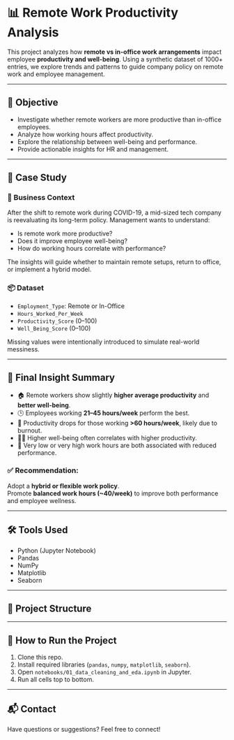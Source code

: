 # 📊 Remote Work Productivity Analysis

This project analyzes how **remote vs in-office work arrangements** impact employee **productivity and well-being**. Using a synthetic dataset of 1000+ entries, we explore trends and patterns to guide company policy on remote work and employee management.

---

## 🎯 Objective

- Investigate whether remote workers are more productive than in-office employees.
- Analyze how working hours affect productivity.
- Explore the relationship between well-being and performance.
- Provide actionable insights for HR and management.

---

## 🧠 Case Study

### 🏢 Business Context
After the shift to remote work during COVID-19, a mid-sized tech company is reevaluating its long-term policy. Management wants to understand:
- Is remote work more productive?
- Does it improve employee well-being?
- How do working hours correlate with performance?

The insights will guide whether to maintain remote setups, return to office, or implement a hybrid model.

### 📦 Dataset
- `Employment_Type`: Remote or In-Office
- `Hours_Worked_Per_Week`
- `Productivity_Score` (0–100)
- `Well_Being_Score` (0–100)

Missing values were intentionally introduced to simulate real-world messiness.

---

## 📌 Final Insight Summary

- 🏠 Remote workers show slightly **higher average productivity** and **better well-being**.
- 🕒 Employees working **21–45 hours/week** perform the best.
- 🔻 Productivity drops for those working **>60 hours/week**, likely due to burnout.
- 🧘‍♂️ Higher well-being often correlates with higher productivity.
- 🚨 Very low or very high work hours are both associated with reduced performance.

### ✅ Recommendation:
Adopt a **hybrid or flexible work policy**.  
Promote **balanced work hours (~40/week)** to improve both performance and employee wellness.

---

## 🛠️ Tools Used

- Python (Jupyter Notebook)
- Pandas
- NumPy
- Matplotlib
- Seaborn

---

## 📂 Project Structure


---

## 🚀 How to Run the Project

1. Clone this repo.
2. Install required libraries (`pandas`, `numpy`, `matplotlib`, `seaborn`).
3. Open `notebooks/01_data_cleaning_and_eda.ipynb` in Jupyter.
4. Run all cells top to bottom.

---

## 📬 Contact

Have questions or suggestions? Feel free to connect!

